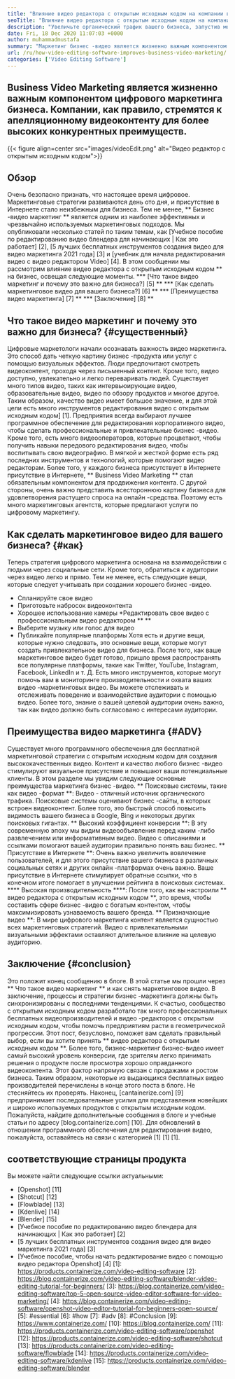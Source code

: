 ```yaml
---
title: "Влияние видео редактора с открытым исходным кодом на компании в 2021 году" 
seoTitle: "Влияние видео редактора с открытым исходным кодом на компании в 2021 году" 
description: "Увеличьте органический трафик вашего бизнеса, запустив мощную видеопад -кампанию. В этом сообщении объясняется преимущества использования видео редактора с открытым исходным кодом." 
date: Fri, 18 Dec 2020 11:07:03 +0000
author: muhammadmustafa
summary: "Маркетинг бизнес -видео является жизненно важным компонентом цифрового маркетинга бизнеса. Компании, как правило, стремятся к апелляционному видеоконтенту для более высоких конкурентных преимуществ." 
url: /ru/how-video-editing-software-improves-business-video-marketing/
categories: ['Video Editing Software']
---
```


## Business Video Marketing является жизненно важным компонентом цифрового маркетинга бизнеса. Компании, как правило, стремятся к апелляционному видеоконтенту для более высоких конкурентных преимуществ.

{{< figure align=center src="images/videoEdit.png" alt="Видео редактор с открытым исходным кодом">}}


## Обзор
Очень безопасно признать, что настоящее время цифровое. Маркетинговые стратегии развиваются день ото дня, и присутствие в Интернете стало неизбежным для бизнеса. Тем не менее, ** Бизнес -видео маркетинг ** является одним из наиболее эффективных и чрезвычайно используемых маркетинговых подходов. Мы опубликовали несколько статей по таким темам, как [Учебное пособие по редактированию видео блендера для начинающих | Как это работает] [2], [5 лучших бесплатных инструментов создания видео для видео маркетинга 2021 года] [3] и [учебник для начала редактирования видео с видео редактором Video] [4]. В этом сообщении мы рассмотрим влияние видео редактора с открытым исходным кодом ** на бизнес, освещая следующие моменты.
  *** [Что такое видео маркетинг и почему это важно для бизнеса?] [5] **
  *** [Как сделать маркетинговое видео для вашего бизнеса?] [6] **
  *** [Преимущества видео маркетинга] [7] **
  *** [Заключение] [8] **

## Что такое видео маркетинг и почему это важно для бизнеса? {#существенный}
Цифровые маркетологи начали осознавать важность видео маркетинга. Это способ дать четкую картину бизнес -продукта или услуг с помощью визуальных эффектов. Люди предпочитают смотреть видеоконтент, проходя через письменный контент. Кроме того, видео доступно, увлекательно и легко переваривать людей. Существует много типов видео, таких как интервьюирующие видео, образовательные видео, видео по обзору продуктов и многое другое. Таким образом, качество видео имеет большое значение, и для этой цели есть много инструментов редактирования видео с открытым исходным кодом] [1]. Предприятия всегда выбирают лучшее программное обеспечение для редактирования корпоративного видео, чтобы сделать профессиональные и привлекательные бизнес -видео.
Кроме того, есть много видеооператоров, которые процветают, чтобы получить навыки передового редактирования видео, чтобы воспитывать свою видеографию. В мягкой и жесткой форме есть ряд последних инструментов и технологий, которые помогают видео редакторам. Более того, у каждого бизнеса присутствует в Интернете присутствие в Интернете, ** Business Video Marketing ** стал обязательным компонентом для продвижения контента. С другой стороны, очень важно представить всестороннюю картину бизнеса для удовлетворения растущего спроса на онлайн -средства. Поэтому есть много маркетинговых агентств, которые предлагают услуги по цифровому маркетингу.

## Как сделать маркетинговое видео для вашего бизнеса? {#как}
Теперь стратегия цифрового маркетинга основана на взаимодействии с людьми через социальные сети. Кроме того, обратиться к аудитории через видео легко и прямо. Тем не менее, есть следующие вещи, которые следует учитывать при создании хорошего бизнес -видео.
  * Спланируйте свое видео
  * Приготовьте набросок видеоконтента
  * Хорошее использование камеры
  *Редактировать свое видео с профессиональным видео редактором ** **
  * Выберите музыку или голос для видео
  * Публикайте популярные платформы
Хотя есть и другие вещи, которые нужно следовать, это основные вещи, которые могут создать привлекательное видео для бизнеса. После того, как ваше маркетинговое видео будет готово, пришло время распространять все популярные платформы, такие как Twitter, YouTube, Instagram, Facebook, LinkedIn и т. Д. Есть много инструментов, которые могут помочь вам в мониторинге производительности и охвата ваших видео -маркетинговых видео. Вы можете отслеживать и отслеживать поведение и взаимодействие аудитории с помощью видео. Более того, знание о вашей целевой аудитории очень важно, так как видео должно быть согласовано с интересами аудитории.

## Преимущества видео маркетинга {#ADV}
Существует много программного обеспечения для бесплатной маркетинговой стратегии с открытым исходным кодом для создания высококачественных видео. Контент и качество любого бизнес -видео стимулируют визуальное присутствие и повышают ваши потенциальные клиенты. В этом разделе мы увидим следующие основные преимущества маркетинга бизнес -видео.
** Поисковые системы, такие как видео -формат **: Видео - отличный источник органического трафика. Поисковые системы оценивают бизнес -сайты, в которых встроен видеоконтент. Более того, это быстрый способ повысить видимость вашего бизнеса в Google, Bing и некоторых других поисковых гигантах.
** Высокий коэффициент конверсии **: В эту современную эпоху мы видим видеообъявления перед каким -либо развлечением или информативным видео. Видео с описаниями и ссылками помогают вашей аудитории правильно понять ваш бизнес.
** Присутствие в Интернете **: Очень важно увеличить вовлечение пользователей, и для этого присутствие вашего бизнеса в различных социальных сетях и других онлайн -платформах очень важно. Ваше присутствие в Интернете стимулирует обратные ссылки, что в конечном итоге помогает в улучшении рейтинга в поисковых системах.
**** Высокая производительность ****: После того, как вы настроили ** видео редактора с открытым исходным кодом **, это время, чтобы составить сфере бизнес -видео с богатым контентом, чтобы максимизировать узнаваемость вашего бренда.
** Призначающие видео **: В мире цифрового маркетинга контент является сущностью всех маркетинговых стратегий. Видео с привлекательными визуальными эффектами оставляют длительное влияние на целевую аудиторию.

## Заключение {#conclusion}
Это положит конец сообщению в блоге. В этой статье мы прошли через ** Что такое видео маркетинг ** и как снять маркетинговое видео. В заключение, процессы и стратегии бизнес -маркетинга должны быть синхронизированы с последними тенденциями. К счастью, сообщество с открытым исходным кодом разработало так много профессиональных бесплатных видеопроизводителей и видео -редакторов с открытым исходным кодом, чтобы помочь предприятиям расти в геометрической прогрессии. Этот пост, безусловно, поможет вам сделать правильный выбор, если вы хотите принять ** видео редактора с открытым исходным кодом **. Более того, бизнес-маркетинг бизнес-видео имеет самый высокий уровень конверсии, где зрителям легко принимать решения о продукте после просмотра хорошо оправданного видеоконтента. Этот фактор напрямую связан с продажами и ростом бизнеса. Таким образом, некоторые из выдающихся бесплатных видео производителей перечислены в конце этого поста в блоге. Не стесняйтесь их проверять.
Наконец, [cantainerize.com] [9] предпринимает последовательные усилия для представления новейших и широко используемых продуктов с открытым исходным кодом. Пожалуйста, найдите дополнительные сообщения в блоге и учебные статьи по адресу [blog.containerize.com] [10]. Для обновлений в отношении программного обеспечения для редактирования видео, пожалуйста, оставайтесь на связи с категорией [1] [1] [1].

## соответствующие страницы продукта
Вы можете найти следующие ссылки актуальными:
  * [Openshot] [11]
  * [Shotcut] [12]
  * [Flowblade] [13]
  * [Kdenlive] [14]
  * [Blender] [15]
  * [Учебное пособие по редактированию видео блендера для начинающих | Как это работает] [2]
  * [5 лучших бесплатных инструментов создания видео для видео маркетинга 2021 года] [3]
  * [Учебное пособие, чтобы начать редактирование видео с помощью видео редактора Openshot] [4]
[1]: https://products.containerize.com/video-editing-software
[2]: https://blog.containerize.com/video-editing-software/blender-video-editing-tutorial-for-beginners/
[3]: https://blog.containerize.com/video-editing-software/top-5-open-source-video-editor-software-for-video-marketing/
[4]: https://blog.containerize.com/video-editing-software/openshot-video-editor-tutorial-for-beginners-open-source/
[5]: #essential
[6]: #how
[7]: #adv
[8]: #Conclusion
[9]: https://www.containerize.com/
[10]: https://blog.containerize.com/
[11]: https://products.containerize.com/video-editing-software/openshot
[12]: https://products.containerize.com/video-editing-software/shotcut
[13]: https://products.containerize.com/video-editing-software/flowblade
[14]: https://products.containerize.com/video-editing-software/kdenlive
[15]: https://products.containerize.com/video-editing-software/blender

